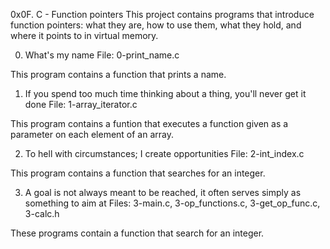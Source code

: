 0x0F. C - Function pointers
This project contains programs that introduce function pointers: what they are, how to use them, what they hold, and where it points to in virtual memory.

0. What's my name
File: 0-print_name.c

This program contains a function that prints a name.

1. If you spend too much time thinking about a thing, you'll never get it done
File: 1-array_iterator.c

This program contains a funtion that executes a function given as a parameter on each element of an array.

2. To hell with circumstances; I create opportunities
File: 2-int_index.c

This program contains a function that searches for an integer.

3. A goal is not always meant to be reached, it often serves simply as something to aim at
Files: 3-main.c, 3-op_functions.c, 3-get_op_func.c, 3-calc.h

These programs contain a function that search for an integer.
